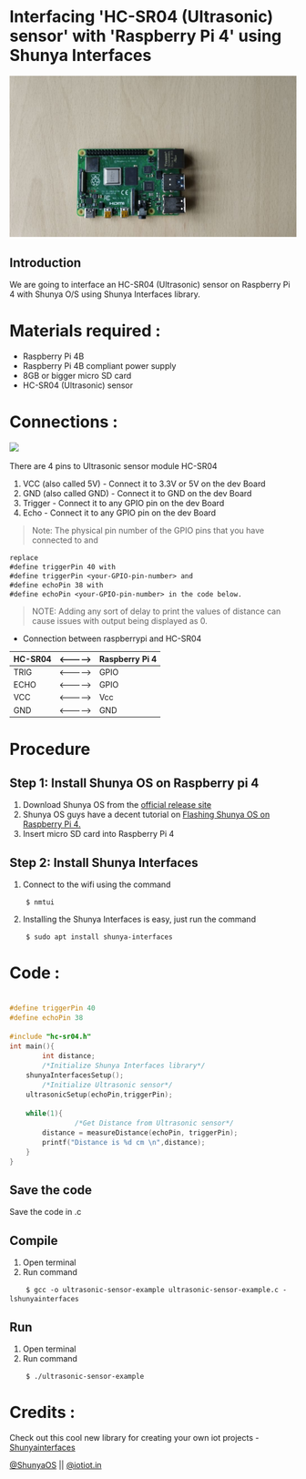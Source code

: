 # Interfacing 'HC-SR04 (Ultrasonic) sensor' with 'Raspberry Pi 4' using Shunya Interfaces


![](images/rpi4.jpg)


## Introduction

We are going to interface an HC-SR04 (Ultrasonic) sensor on Raspberry Pi 4 with Shunya O/S using Shunya Interfaces library.


# Materials required :
- Raspberry Pi 4B
- Raspberry Pi 4B compliant power supply
- 8GB or bigger micro SD card
- HC-SR04 (Ultrasonic) sensor


# Connections :
![](images/-connections.jpg)

There are 4 pins to Ultrasonic sensor module HC-SR04
1. VCC (also called 5V) - Connect it to 3.3V or 5V on the dev Board
2. GND (also called GND) - Connect it to GND on the dev Board
3. Trigger - Connect it to any GPIO pin on the dev Board
4. Echo - Connect it to any GPIO pin on the dev Board

> Note: The physical pin number of the GPIO pins that you have connected to and
```
replace
#define triggerPin 40 with
#define triggerPin <your-GPIO-pin-number> and
#define echoPin 38 with
#define echoPin <your-GPIO-pin-number> in the code below.
```

> NOTE: Adding any sort of delay to print the values of distance can cause
issues with output being displayed as 0.

- Connection between raspberrypi and HC-SR04

| HC-SR04  | <-----> | Raspberry Pi 4 |
| ------   |  -----  |     -------    |
| TRIG     | <-----> |      GPIO      |
| ECHO     | <-----> |      GPIO      |
| VCC      | <-----> |      Vcc       |
| GND      | <-----> |      GND       |


# Procedure 

## Step 1: Install Shunya OS on Raspberry pi 4
1. Download Shunya OS from the [official release site](http://shunyaos.org/beta-release/)
2. Shunya OS guys have a decent tutorial on [Flashing Shunya OS on Raspberry Pi 4.](http://docs.shunyaos.org/boards/Raspberry-Pi-4.ht)
3. Insert micro SD card into Raspberry Pi 4


## Step 2: Install Shunya Interfaces
1. Connect to the wifi using the command
```
    $ nmtui
```
2. Installing the Shunya Interfaces is easy, just run the command  
```
    $ sudo apt install shunya-interfaces
```

# Code :

```c

#define triggerPin 40
#define echoPin 38

#include "hc-sr04.h"
int main(){
        int distance;
        /*Initialize Shunya Interfaces library*/
	shunyaInterfacesSetup();
        /*Initialize Ultrasonic sensor*/
	ultrasonicSetup(echoPin,triggerPin);

	while(1){
                /*Get Distance from Ultrasonic sensor*/
		distance = measureDistance(echoPin, triggerPin);
		printf("Distance is %d cm \n",distance);
	}
}

```

## Save the code
Save the code in .c


## Compile
1. Open terminal
2. Run command 

```
    $ gcc -o ultrasonic-sensor-example ultrasonic-sensor-example.c -lshunyainterfaces
```

## Run 
1. Open terminal 
2. Run command

```
    $ ./ultrasonic-sensor-example
```

# Credits :

Check out this cool new library for creating your own iot projects - [Shunyainterfaces](https://github.com/shunyaos/Shunya-Interfaces)

[@ShunyaOS](http://shunyaos.org/) || [@iotiot.in](http://iotiot.in/)
